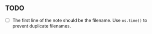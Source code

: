## TODO

- [ ] The first line of the note should be the filename. Use `os.time()` to prevent duplicate filenames.

